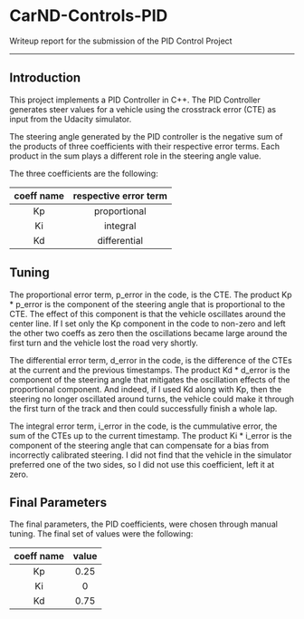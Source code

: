 # CarND-Controls-PID

Writeup report for the submission of the PID Control Project

---

## Introduction

This project implements a PID Controller in C++. The PID Controller generates steer values for a vehicle using the crosstrack error (CTE) as input from the Udacity simulator.

The steering angle generated by the PID controller is the negative sum of the products of three coefficients with their respective error terms. Each product in the sum plays a different role in the steering angle value.

The three coefficients are the following:

| coeff name | respective error term |
|:----------:|:---------------------:|
| Kp         | proportional          |
| Ki         | integral              |
| Kd         | differential          |

## Tuning

The proportional error term, p_error in the code, is the CTE. The product Kp \* p_error is the component of the steering angle that is proportional to the CTE. The effect of this component is that the vehicle oscillates around the center line. If I set only the Kp component in the code to non-zero and left the other two coeffs as zero then the oscillations became large around the first turn and the vehicle lost the road very shortly.

The differential error term, d_error in the code, is the difference of the CTEs at the current and the previous timestamps. The product Kd \* d_error is the component of the steering angle that mitigates the oscillation effects of the proportional component. And indeed, if I used Kd along with Kp, then the steering no longer oscillated around turns, the vehicle could make it through the first turn of the track and then could successfully finish a whole lap.

The integral error term, i_error in the code, is the cummulative error, the sum of the CTEs up to the current timestamp. The product Ki \* i_error is the component of the steering angle that can compensate for a bias from incorrectly calibrated steering. I did not find that the vehicle in the simulator preferred one of the two sides, so I did not use this coefficient, left it at zero.

## Final Parameters

The final parameters, the PID coefficients, were chosen through manual tuning. The final set of values were the following:

| coeff name | value |
|:----------:|:---------------------:|
| Kp         | 0.25          |
| Ki         | 0              |
| Kd         | 0.75          |
